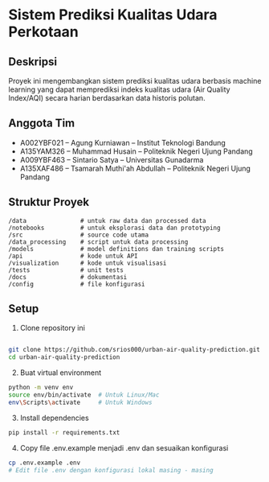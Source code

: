 # Sistem Prediksi Kualitas Udara Perkotaan

## Deskripsi
Proyek ini mengembangkan sistem prediksi kualitas udara berbasis machine learning yang dapat memprediksi indeks kualitas udara (Air Quality Index/AQI) secara harian berdasarkan data historis polutan.

## Anggota Tim
- A002YBF021 – Agung Kurniawan – Institut Teknologi Bandung
- A135YAM326 – Muhammad Husain – Politeknik Negeri Ujung Pandang
- A009YBF463 – Sintario Satya – Universitas Gunadarma
- A135XAF486 – Tsamarah Muthi'ah Abdullah – Politeknik Negeri Ujung Pandang

## Struktur Proyek
```
/data               # untuk raw data dan processed data 
/notebooks          # untuk eksplorasi data dan prototyping
/src                # source code utama
/data_processing    # script untuk data processing
/models             # model definitions dan training scripts
/api                # kode untuk API
/visualization      # kode untuk visualisasi
/tests              # unit tests
/docs               # dokumentasi
/config             # file konfigurasi
```

## Setup
1. Clone repository ini
```bash

git clone https://github.com/srios000/urban-air-quality-prediction.git
cd urban-air-quality-prediction
```

2. Buat virtual environment
```bash
python -m venv env
source env/bin/activate  # Untuk Linux/Mac
env\Scripts\activate     # Untuk Windows
```

3. Install dependencies
```bash
pip install -r requirements.txt
```

4. Copy file .env.example menjadi .env dan sesuaikan konfigurasi
```bash
cp .env.example .env
# Edit file .env dengan konfigurasi lokal masing - masing
```

